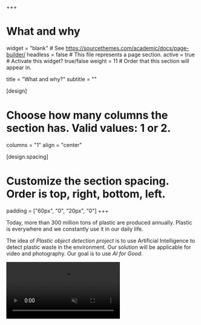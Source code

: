 +++
# What and why
widget = "blank"  # See https://sourcethemes.com/academic/docs/page-builder/
headless = false  # This file represents a page section.
active = true  # Activate this widget? true/false
weight = 11  # Order that this section will appear in.

title = "What and why?"
subtitle = ""

[design]
  # Choose how many columns the section has. Valid values: 1 or 2.
  columns = "1"
  align = "center"
  
[design.spacing]
  # Customize the section spacing. Order is top, right, bottom, left.
  padding = ["60px", "0", "20px", "0"]
+++


Today, more than 300 million tons of plastic are produced annually. Plastic is everywhere and we constantly use it in our daily life.

The idea of *Plastic object detection project* is to use Artificial Intelligence to detect plastic waste in the environment. 
Our solution  will be applicable for video and photography.
Our goal is to use *AI for Good*.
      

<video src="https://drive.google.com/file/d/1rfHDGQdofGh9bx_Yp3QvOM1yOGlRwkFm/" type="video/mp4" controls autoplay muted> Video tag not supported</video>
